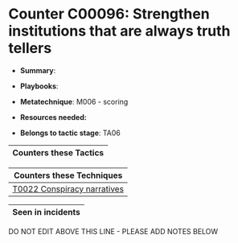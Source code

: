 # Counter C00096: Strengthen institutions that are always truth tellers

* **Summary**: 

* **Playbooks**: 

* **Metatechnique**: M006 - scoring

* **Resources needed:** 

* **Belongs to tactic stage**: TA06


| Counters these Tactics |
| ---------------------- |



| Counters these Techniques |
| ------------------------- |
| [T0022 Conspiracy narratives](../techniques/T0022.md) |



| Seen in incidents |
| ----------------- |


DO NOT EDIT ABOVE THIS LINE - PLEASE ADD NOTES BELOW